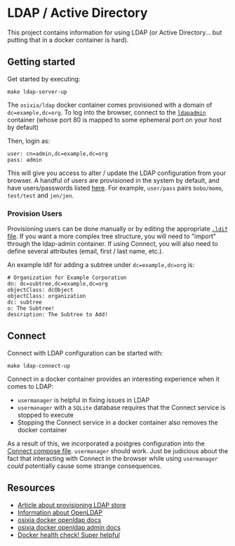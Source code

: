 # LDAP / Active Directory

This project contains information for using LDAP (or Active Directory... but
putting that in a docker container is hard).

## Getting started

Get started by executing:
```
make ldap-server-up
```

The `osixia/ldap` docker container comes provisioned with a domain of
`dc=example,dc=org`. To log into the browser, connect to the [`ldapadmin`](./compose/ldap.yml)
container (whose port 80 is mapped to some ephemeral port on your host by default)

Then, login as:

```
user: cn=admin,dc=example,dc=org
pass: admin
```

This will give you access to alter / update the LDAP configuration from your
browser.  A handful of  users are provisioned in the system by default, and
have users/passwords listed [here](./cluster/users). For example, `user/pass` pairs
`bobo/momo`, `test/test` and `jen/jen`.

### Provision Users

Provisioning users can be done manually or by editing the appropriate [`.ldif`
file](./cluster/users.ldif).  If you want a more complex tree structure, you
will need to "import" through the ldap-admin container. If using Connect, you
will also need to define several attributes (email, first / last name, etc.).

An example ldif for adding a subtree under `dc=example,dc=org` is:
```
# Organization for Example Corporation
dn: dc=subtree,dc=example,dc=org
objectClass: dcObject
objectClass: organization
dc: subtree 
o: The Subtree!
description: The Subtree to Add!
```

## Connect

Connect with LDAP configuration can be started with:
```
make ldap-connect-up
```

Connect in a docker container provides an interesting experience when it comes
to LDAP:
 - `usermanager` is helpful in fixing issues in LDAP
 - `usermanager` with a `SQLite` database requires that the Connect service is
   stopped to execute
 - Stopping the Connect service in a docker container also removes the docker
   container

As a result of this, we incorporated a postgres configuration into the [Connect
compose file](./compose/ldap-connect.yml). `usermanager` should work. Just be
judicious about the fact that interacting with Connect in the browser while
using `usermanager` _could_ potentially cause some strange consequences.


## Resources

- [Article about provisioning LDAP store](https://www.openldap.org/doc/admin22/dbtools.html)
- [Information about OpenLDAP](http://www.openldap.org/doc/admin24/guide.html)
- [osixia docker openldap docs](https://github.com/osixia/docker-openldap)
- [osixia docker openldap admin docs](https://github.com/osixia/docker-phpLDAPadmin)
- [Docker health check! Super helpful](https://github.com/peter-evans/docker-compose-healthcheck)
